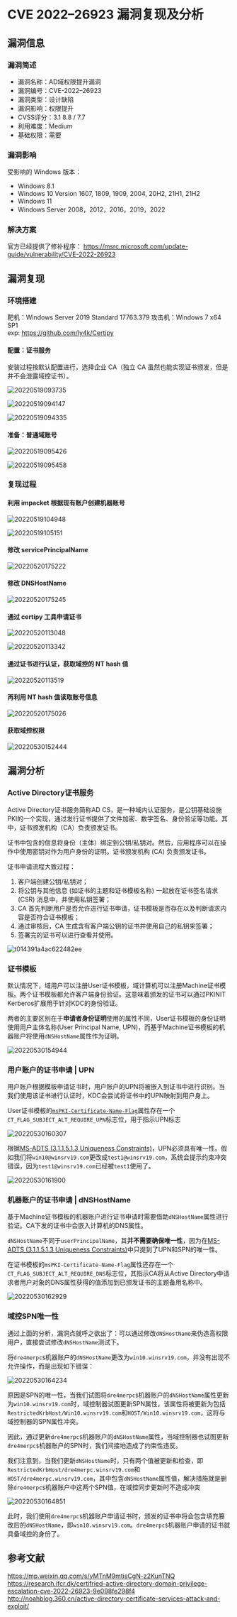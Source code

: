 # CVE 2022–26923 漏洞复现及分析


## 漏洞信息

### 漏洞简述

- 漏洞名称：AD域权限提升漏洞
- 漏洞编号：CVE-2022–26923
- 漏洞类型：设计缺陷
- 漏洞影响：权限提升
- CVSS评分：3.1 8.8 / 7.7
- 利用难度：Medium
- 基础权限：需要

### 漏洞影响

受影响的 Windows 版本：

- Windows 8.1
- Windows 10 Version 1607, 1809, 1909, 2004, 20H2, 21H1, 21H2
- Windows 11
- Windows Server 2008，2012，2016，2019，2022

### 解决方案

官方已经提供了修补程序：
<https://msrc.microsoft.com/update-guide/vulnerability/CVE-2022-26923>

## 漏洞复现

### 环境搭建

靶机：Windows Server 2019 Standard 17763.379
攻击机：Windows 7 x64 SP1  
exp: <https://github.com/ly4k/Certipy>

#### 配置：证书服务

安装过程按默认配置进行，选择企业 CA（独立 CA 虽然也能实现证书颁发，但是并不会泄露域控证书）。

![20220519093735](https://raw.githubusercontent.com/dre4merp/Drawing-bed/main/images/20220519093735.png)

![20220519094147](https://raw.githubusercontent.com/dre4merp/Drawing-bed/main/images/20220519094147.png)

![20220519094335](https://raw.githubusercontent.com/dre4merp/Drawing-bed/main/images/20220519094335.png)

#### 准备：普通域账号

![20220519095426](https://raw.githubusercontent.com/dre4merp/Drawing-bed/main/images/20220519095426.png)

![20220519095458](https://raw.githubusercontent.com/dre4merp/Drawing-bed/main/images/20220519095458.png)

### 复现过程

#### 利用 impacket 根据现有账户创建机器账号

![20220519104948](https://raw.githubusercontent.com/dre4merp/Drawing-bed/main/images/20220519104948.png)

![20220519105151](https://raw.githubusercontent.com/dre4merp/Drawing-bed/main/images/20220519105151.png)

#### 修改 servicePrincipalName

![20220520175222](https://raw.githubusercontent.com/dre4merp/Drawing-bed/main/images/20220520175222.png)

#### 修改 DNSHostName

![20220520175245](https://raw.githubusercontent.com/dre4merp/Drawing-bed/main/images/20220520175245.png)

#### 通过 certipy 工具申请证书

![20220520113048](https://raw.githubusercontent.com/dre4merp/Drawing-bed/main/images/20220520113048.png)

![20220520113342](https://raw.githubusercontent.com/dre4merp/Drawing-bed/main/images/20220520113342.png)

#### 通过证书进行认证，获取域控的 NT hash 值

![20220520113519](https://raw.githubusercontent.com/dre4merp/Drawing-bed/main/images/20220520113519.png)

#### 再利用 NT hash 值读取账号信息

![20220520175026](https://raw.githubusercontent.com/dre4merp/Drawing-bed/main/images/20220520175026.png)

#### 获取域控权限

![20220530152444](https://raw.githubusercontent.com/dre4merp/Drawing-bed/main/images/20220530152444.png)

## 漏洞分析

### Active Directory证书服务

Active Directory证书服务简称AD CS，是一种域内认证服务，是公钥基础设施PKI的一个实现，通过发行证书提供了文件加密、数字签名、身份验证等功能。其中，证书颁发机构（CA）负责颁发证书。

证书中包含的信息将身份（主体）绑定到公钥/私钥对。然后，应用程序可以在操作中使用密钥对作为用户身份的证明。证书颁发机构 (CA) 负责颁发证书。

证书申请流程大致过程：

1. 客户端创建公钥/私钥对；
2. 将公钥与其他信息 (如证书的主题和证书模板名称) 一起放在证书签名请求 (CSR) 消息中，并使用私钥签署；
3. CA 首先判断用户是否允许进行证书申请，证书模板是否存在以及判断请求内容是否符合证书模板；
4. 通过审核后，CA 生成含有客户端公钥的证书并使用自己的私钥来签署；
5. 签署完的证书可以进行查看并使用。

![t014391a4ac622482ee](https://raw.githubusercontent.com/dre4merp/Drawing-bed/main/images/t014391a4ac622482ee.png)

### 证书模板

默认情况下，域用户可以注册User证书模板，域计算机可以注册Machine证书模板。两个证书模板都允许客户端身份验证。这意味着颁发的证书可以通过PKINIT Kerberos扩展用于针对KDC的身份验证。

两者的主要区别在于**申请者身份证明**使用的属性不同，User证书模板的身份证明使用用户主体名称(User Principal Name, UPN)，而基于Machine证书模板的机器账户将使用`dNSHostName`属性作为证明。

![20220530154944](https://raw.githubusercontent.com/dre4merp/Drawing-bed/main/images/20220530154944.png)

### 用户账户的证书申请 | UPN

用户账户根据模板申请证书时，用户账户的UPN将被嵌入到证书中进行识别。当我们使用该证书进行认证时，KDC会尝试将证书中的UPN映射到用户身上。

User证书模板的[`msPKI-Certificate-Name-Flag`](https://docs.microsoft.com/en-us/openspecs/windows_protocols/ms-crtd/1192823c-d839-4bc3-9b6b-fa8c53507ae1)属性存在一个`CT_FLAG_SUBJECT_ALT_REQUIRE_UPN`标志位，用于指示UPN标志

![20220530160307](https://raw.githubusercontent.com/dre4merp/Drawing-bed/main/images/20220530160307.png)

根据[MS-ADTS (3.1.1.5.1.3 Uniqueness Constraints)](https://docs.microsoft.com/en-us/openspecs/windows_protocols/ms-adts/3c154285-454c-4353-9a99-fb586e806944)，UPN必须具有唯一性。假如我们将`win10@winsrv19.com`更改成`test1@winsrv19.com`，系统会提示约束冲突错误，因为`test1@winsrv19.com`已经被`test1`使用了。

![20220530161900](https://raw.githubusercontent.com/dre4merp/Drawing-bed/main/images/20220530161900.png)

### 机器账户的证书申请 | dNSHostName

基于Machine证书模板的机器账户进行证书申请时需要借助`dNSHostName`属性进行验证。CA下发的证书中会嵌入计算机的DNS属性。

`dNSHostName`不同于`userPrincipalName`，其**并不需要确保唯一性**，因为在[MS-ADTS (3.1.1.5.1.3 Uniqueness Constraints)](https://docs.microsoft.com/en-us/openspecs/windows_protocols/ms-adts/3c154285-454c-4353-9a99-fb586e806944)中只提到了UPN和SPN的唯一性。

在证书模板的`msPKI-Certificate-Name-Flag`属性还存在一个`CT_FLAG_SUBJECT_ALT_REQUIRE_DNS`标志位，其指示CA将从Active Directory中请求者用户对象的DNS属性获得的值添加到已颁发证书的主题备用名称中。

![20220530162929](https://raw.githubusercontent.com/dre4merp/Drawing-bed/main/images/20220530162929.png)

### 域控SPN唯一性

通过上面的分析，漏洞点就呼之欲出了：可以通过修改`dNSHostName`来伪造高权限用户，直接尝试修改`dNSHostName`测试下。

将`dre4merpc$`机器账户的`dNSHostName`更改为`win10.winsrv19.com`，并没有出现不允许操作，而是出现如下错误：

![20220530164234](https://raw.githubusercontent.com/dre4merp/Drawing-bed/main/images/20220530164234.png)

原因是SPN的唯一性，当我们试图将`dre4merpc$`机器账户的`dNSHostName`属性更新为`win10.winsrv19.com`时，域控制器试图更新SPN属性，该属性将被更新为包括`RestrictedKrbHost/Win10.winsrv19.com`和`HOST/Win10.winsrv19.com`，这将与域控制器的SPN属性冲突。

因此，通过更新`dre4merpc$`机器账户的`dNSHostName`属性，当域控制器也试图更新`dre4merpc$`机器账户的SPN时，我们间接地造成了约束性违反。

我们注意到，当我们更新`dNSHostName`时，只有两个值被更新和检查，即`RestrictedKrbHost/dre4merpc.winsrv19.com`和`HOST/dre4merpc.winsrv19.com`，其中包含`dNSHostName`属性值，解决措施就是删除`dre4merpc$`机器账户中这两个SPN值，在域控同步更新时不造成冲突

![20220530164851](https://raw.githubusercontent.com/dre4merp/Drawing-bed/main/images/20220530164851.png)

此时，我们使用`dre4merpc$`机器账户申请证书时，颁发的证书中将会包含填充篡改后的`dNSHostName`，即`win10.winsrv19.com`。`dre4merpc$`机器账户申请的证书就具备域控的身份了。

## 参考文献

<https://mp.weixin.qq.com/s/yMTnM9mtisCgN-z2KunTNQ>  
<https://research.ifcr.dk/certifried-active-directory-domain-privilege-escalation-cve-2022-26923-9e098fe298f4>  
<http://noahblog.360.cn/active-directory-certificate-services-attack-and-exploit/>  

